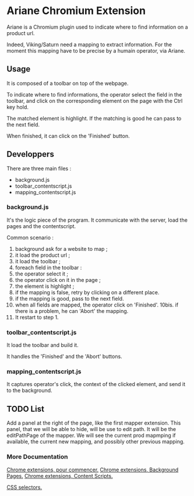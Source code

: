 
Ariane Chromium Extension
=========================

Ariane is a Chromium plugin used to indicate where to find information on a product url.

Indeed, Viking/Saturn need a mapping to extract information.
For the moment this mapping have to be precise by a humain operator, via Ariane.

Usage
-----

It is composed of a toolbar on top of the webpage.

To indicate where to find informations, the operator select the field in the toolbar, and click on the corresponding element on the page with the Ctrl key hold.

The matched element is highlight. If the matching is good he can pass to the next field.

When finished, it can click on the 'Finished' button.

Developpers
-----------

There are three main files :

- background.js
- toolbar_contentscript.js
- mapping_contentscript.js

### background.js

It's the logic piece of the program.
It communicate with the server, load the pages and the contentscript.

Common scenario :

1. background ask for a website to map ;
2. it load the product url ;
3. it load the toolbar ;
4. foreach field in the toolbar :
  5. the operator select it ;
  6. the operator click on it in the page ;
  7. the element is highlight ;
  8. if the mapping is false, retry by clicking on a different place.
  9. if the mapping is good, pass to the next field.
10. when all fields are mapped, the operator click on 'Finished'.
10bis. if there is a problem, he can 'Abort' the mapping.
12. It restart to step 1.

### toolbar_contentscript.js

It load the toolbar and build it.

It handles the 'Finished' and the 'Abort' buttons.

### mapping_contentscript.js

It captures operator's click, the context of the clicked element, and send it to the background.

TODO List
---------

Add a panel at the right of the page, like the first mapper extension.
This panel, that we will be able to hide, will be use to edit path.
It will be the editPathPage of the mapper.
We will see the current prod mapmping if available, the current new mapping, and possibly other previous mapping.

### More Documentation

[Chrome extensions, pour commencer.](http://developer.chrome.com/extensions/getstarted.html)
[Chrome extensions, Background Pages.](http://developer.chrome.com/extensions/background_pages.html)
[Chrome extensions, Content Scripts.](http://developer.chrome.com/extensions/content_scripts.html)

[CSS selectors.](http://www.w3schools.com/cssref/css_selectors.asp)
